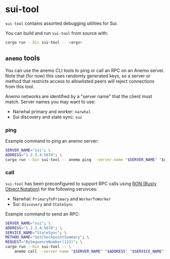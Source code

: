 # sui-tool

`sui-tool` contains assorted debugging utilities for Sui.

You can build and run `sui-tool` from source with:
```sh
cargo run --bin sui-tool -- <args>
```

## `anemo` tools

You can use the anemo CLI tools to ping or call an RPC on an Anemo server. Note that (for now) this uses randomly generated keys, so a server or method that restricts access to allowlisted peers will reject connections from this tool.

Anemo networks are identified by a "server name" that the client must match. Server names you may want to use:
- Narwhal primary and worker: `narwhal`
- Sui discovery and state sync: `sui`

### ping

Example command to ping an anemo server:

```sh
SERVER_NAME="sui"; \
ADDRESS="1.2.3.4:5678"; \
cargo run --bin sui-tool -- anemo ping --server-name "$SERVER_NAME" "$ADDRESS"
```

### call

`sui-tool` has been preconfigured to support RPC calls using [RON (Rusty Object Notation)](https://crates.io/crates/ron) for the following servivces:
- Narwhal: `PrimaryToPrimary` and `WorkerToWorker`
- Sui: `Discovery` and `StateSync`

Example command to send an RPC:

```sh
SERVER_NAME="sui"; \
ADDRESS="1.2.3.4:5678"; \
SERVICE_NAME="StateSync"; \
METHOD_NAME="GetCheckpointSummary"; \
REQUEST="BySequenceNumber(123)"; \
cargo run --bin sui-tool -- \
    anemo call --server-name "$SERVER_NAME" "$ADDRESS" "$SERVICE_NAME" "$METHOD_NAME" "$REQUEST"
```
